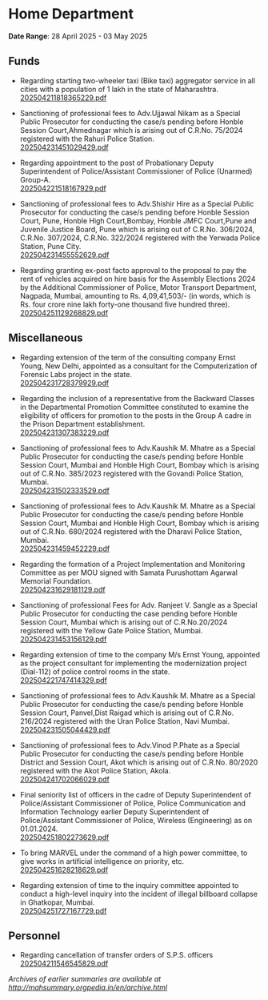 # Home Department

**Date Range**: 28 April 2025 - 03 May 2025


## Funds
- Regarding starting two-wheeler taxi (Bike taxi) aggregator service in all cities with a population of 1 lakh in the state of Maharashtra.\
  [202504211818365229.pdf](https://gr.maharashtra.gov.in/Site/Upload/Government%20Resolutions/English/202504211818365229.pdf)

- Sanctioning of professional fees to Adv.Ujjawal Nikam as a Special Public Prosecutor for conducting the case/s pending before Honble Session Court,Ahmednagar which is arising out of C.R.No. 75/2024  registered with the Rahuri Police Station.\
  [202504231451029429.pdf](https://gr.maharashtra.gov.in/Site/Upload/Government%20Resolutions/English/202504231451029429.pdf)

- Regarding appointment to the post of Probationary Deputy Superintendent of Police/Assistant Commissioner of Police (Unarmed) Group-A.\
  [202504221518167929.pdf](https://gr.maharashtra.gov.in/Site/Upload/Government%20Resolutions/English/202504221518167929.....pdf)

- Sanctioning of professional fees to Adv.Shishir Hire as a Special Public Prosecutor for conducting the case/s pending before Honble Session Court, Pune, Honble High Court,Bombay, Honble JMFC Court,Pune and Juvenile Justice Board, Pune which is arising out of C.R.No. 306/2024, C.R.No. 307/2024, C.R.No. 322/2024 registered with the Yerwada Police Station, Pune City.\
  [202504231455552629.pdf](https://gr.maharashtra.gov.in/Site/Upload/Government%20Resolutions/English/202504231455552629.pdf)

- Regarding granting ex-post facto approval to the proposal to pay the rent of vehicles acquired on hire basis for the Assembly Elections 2024 by the Additional Commissioner of Police, Motor Transport Department, Nagpada, Mumbai, amounting to Rs. 4,09,41,503/- (in words, which is Rs. four crore nine lakh forty-one thousand five hundred three).\
  [202504251129268829.pdf](https://gr.maharashtra.gov.in/Site/Upload/Government%20Resolutions/English/202504251129268829....pdf)

## Miscellaneous
- Regarding extension of the term of the consulting company Ernst  Young, New Delhi, appointed as a consultant for the Computerization of Forensic Labs project in the state.\
  [202504231728379929.pdf](https://gr.maharashtra.gov.in/Site/Upload/Government%20Resolutions/English/202504231728379929.pdf)

- Regarding the inclusion of a representative from the Backward Classes in the Departmental Promotion Committee constituted to examine the eligibility of officers for promotion to the posts in the Group A cadre in the Prison Department establishment.\
  [202504231307383229.pdf](https://gr.maharashtra.gov.in/Site/Upload/Government%20Resolutions/English/202504231307383229.pdf)

- Sanctioning of professional fees to Adv.Kaushik M. Mhatre as a Special Public Prosecutor for conducting the case/s pending before Honble Session Court, Mumbai and Honble High Court, Bombay  which is arising out of C.R.No. 385/2023  registered with the Govandi Police Station, Mumbai.\
  [202504231502333529.pdf](https://gr.maharashtra.gov.in/Site/Upload/Government%20Resolutions/English/202504231502333529.pdf)

- Sanctioning of professional fees to Adv.Kaushik M. Mhatre as a Special Public Prosecutor for conducting the case/s pending before Honble Session Court, Mumbai and Honble High Court, Bombay  which is arising out of C.R.No. 680/2024  registered with the Dharavi Police Station, Mumbai.\
  [202504231459452229.pdf](https://gr.maharashtra.gov.in/Site/Upload/Government%20Resolutions/English/202504231459452229.pdf)

- Regarding the formation of a Project Implementation and Monitoring Committee as per MOU signed with Samata Purushottam Agarwal Memorial Foundation.\
  [202504231629181129.pdf](https://gr.maharashtra.gov.in/Site/Upload/Government%20Resolutions/English/202504231629181129.pdf)

- Sanctioning of professional Fees for Adv. Ranjeet V. Sangle as a Special Public Prosecutor for conducting the case pending before Honble Session Court, Mumbai which is arising out of C.R.No.20/2024 registered with the Yellow Gate Police Station, Mumbai.\
  [202504231453156129.pdf](https://gr.maharashtra.gov.in/Site/Upload/Government%20Resolutions/English/202504231453156129.pdf)

- Regarding extension of time to the company M/s Ernst  Young, appointed as the project consultant for implementing the modernization project (Dial-112) of police control rooms in the state.\
  [202504221747414329.pdf](https://gr.maharashtra.gov.in/Site/Upload/Government%20Resolutions/English/202504221747414329.pdf)

- Sanctioning of professional fees to Adv.Kaushik M. Mhatre as a Special Public Prosecutor for conducting the case/s pending before Honble Session Court, Panvel,Dist Raigad which is arising out of C.R.No. 216/2024  registered with the Uran Police Station, Navi Mumbai.\
  [202504231505044429.pdf](https://gr.maharashtra.gov.in/Site/Upload/Government%20Resolutions/English/202504231505044429.pdf)

- Sanctioning of professional fees to Adv.Vinod P.Phate as a Special Public Prosecutor for conducting the case/s pending before Honble District and Session Court, Akot which is arising out of C.R.No. 80/2020  registered with the Akot Police Station, Akola.\
  [202504241702066029.pdf](https://gr.maharashtra.gov.in/Site/Upload/Government%20Resolutions/English/202504241702066029.pdf)

- Final seniority list of officers in the cadre of Deputy Superintendent of Police/Assistant Commissioner of Police, Police Communication and Information Technology earlier Deputy Superintendent of Police/Assistant Commissioner of Police, Wireless (Engineering) as on 01.01.2024.\
  [202504251802273629.pdf](https://gr.maharashtra.gov.in/Site/Upload/Government%20Resolutions/English/202504251802273629.pdf)

- To bring MARVEL under the command of a high power committee, to give works in artificial intelligence on priority, etc.\
  [202504251628218629.pdf](https://gr.maharashtra.gov.in/Site/Upload/Government%20Resolutions/English/202504251628218629.pdf)

- Regarding extension of time to the inquiry committee appointed to conduct a high-level inquiry into the incident of illegal billboard collapse in Ghatkopar, Mumbai.\
  [202504251727167729.pdf](https://gr.maharashtra.gov.in/Site/Upload/Government%20Resolutions/English/202504251727167729.pdf)

## Personnel
- Regarding cancellation of transfer orders of S.P.S. officers\
  [202504211546545829.pdf](https://gr.maharashtra.gov.in/Site/Upload/Government%20Resolutions/English/202504211546545829.pdf)


*Archives of earlier summaries are available at http://mahsummary.orgpedia.in/en/archive.html*